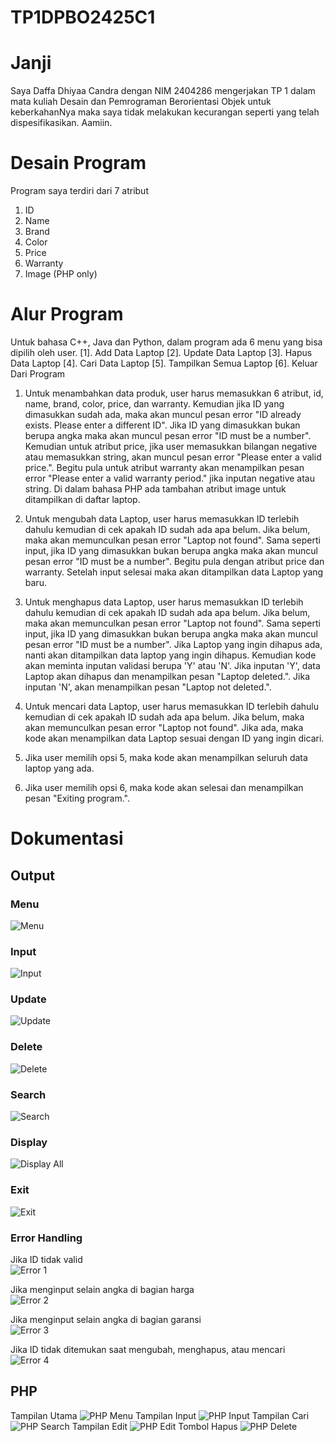 # TP1DPBO2425C1

# Janji
Saya Daffa Dhiyaa Candra dengan NIM 2404286 mengerjakan 
TP 1 dalam mata kuliah Desain dan Pemrograman
Berorientasi Objek untuk keberkahanNya maka saya tidak 
melakukan kecurangan seperti yang telah dispesifikasikan. Aamiin.

# Desain Program
Program saya terdiri dari 7 atribut
1. ID
2. Name
3. Brand
4. Color
5. Price
6. Warranty
7. Image (PHP only)

# Alur Program
Untuk bahasa C++, Java dan Python, dalam program ada 6 menu yang bisa dipilih oleh user.
[1]. Add Data Laptop
[2]. Update Data Laptop
[3]. Hapus Data Laptop
[4]. Cari Data Laptop
[5]. Tampilkan Semua Laptop
[6]. Keluar Dari Program

1. Untuk menambahkan data produk, user harus memasukkan 6 atribut, id, name, brand, color, price, dan warranty. Kemudian jika ID yang dimasukkan sudah ada, maka akan muncul pesan error "ID already exists. Please enter a different ID". Jika ID yang dimasukkan bukan berupa angka maka akan muncul pesan error "ID must be a number". Kemudian untuk atribut price, jika user memasukkan bilangan negative atau memasukkan string, akan muncul pesan error "Please enter a valid price.". Begitu pula untuk atribut warranty akan menampilkan pesan error "Please enter a valid warranty period." jika inputan negative atau string. Di dalam bahasa PHP ada tambahan atribut image untuk ditampilkan di daftar laptop.

2. Untuk mengubah data Laptop, user harus memasukkan ID terlebih dahulu kemudian di cek apakah ID sudah ada apa belum. Jika belum, maka akan memunculkan pesan error "Laptop not found". Sama seperti input, jika ID yang dimasukkan bukan berupa angka maka akan muncul pesan error "ID must be a number". Begitu pula dengan atribut price dan warranty. Setelah input selesai maka akan ditampilkan data Laptop yang baru.

3. Untuk menghapus data Laptop, user harus memasukkan ID terlebih dahulu kemudian di cek apakah ID sudah ada apa belum. Jika belum, maka akan memunculkan pesan error "Laptop not found". Sama seperti input, jika ID yang dimasukkan bukan berupa angka maka akan muncul pesan error "ID must be a number". Jika Laptop yang ingin dihapus ada, nanti akan ditampilkan data laptop yang ingin dihapus. Kemudian kode akan meminta inputan validasi berupa 'Y' atau 'N'. Jika inputan 'Y', data Laptop akan dihapus dan menampilkan pesan "Laptop deleted.". Jika inputan 'N', akan menampilkan pesan "Laptop not deleted.".

4. Untuk mencari data Laptop, user harus memasukkan ID terlebih dahulu kemudian di cek apakah ID sudah ada apa belum. Jika belum, maka akan memunculkan pesan error "Laptop not found". Jika ada, maka kode akan menampilkan data Laptop sesuai dengan ID yang ingin dicari.

5. Jika user memilih opsi 5, maka kode akan menampilkan seluruh data laptop yang ada.

6. Jika user memilih opsi 6, maka kode akan selesai dan menampilkan pesan "Exiting program.".

# Dokumentasi

## Output
### Menu
![Menu](Dokumentasi/Cpp%20Menu.png)
### Input
![Input](Dokumentasi/Cpp%20Input.png)
### Update
![Update](Dokumentasi/Cpp%20Update.png)
### Delete
![Delete](Dokumentasi/Cpp%20Delete.png)
### Search
![Search](Dokumentasi/Cpp%20Search.png)
### Display
![Display All](Dokumentasi/Cpp%20Display%20All.png)
### Exit
![Exit](Dokumentasi/Cpp%20Exit.png)

### Error Handling
Jika ID tidak valid  
![Error 1](Dokumentasi/Cpp%20Error%201.png)  

Jika menginput selain angka di bagian harga  
![Error 2](Dokumentasi/Cpp%20Error%202.png)  

Jika menginput selain angka di bagian garansi  
![Error 3](Dokumentasi/Cpp%20Error%203.png)  

Jika ID tidak ditemukan saat mengubah, menghapus, atau mencari  
![Error 4](Dokumentasi/Cpp%20Error%204.png)  


## PHP
Tampilan Utama
![PHP Menu](Dokumentasi/PHP%20Menu.png)
Tampilan Input
![PHP Input](Dokumentasi/PHP%20Input.png)
Tampilan Cari
![PHP Search](Dokumentasi/PHP%20Search.png)
Tampilan Edit
![PHP Edit](Dokumentasi/PHP%20edit.png)
Tombol Hapus
![PHP Delete](Dokumentasi/PHP%20Delete.png)
